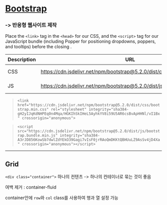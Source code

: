# [Bootstrap](https://getbootstrap.com/)

<h3>-> 반응형 웹사이트 제작</h3>

Place the `<link>` tag in the `<head>` for our CSS, and the `<script>` tag for our JavaScript bundle (including Popper for positioning dropdowns, poppers, and tooltips) before the closing </body>.

| Description | URL                                                                          | 위치         |
| ----------- | ---------------------------------------------------------------------------- | ------------ |
| CSS         | https://cdn.jsdelivr.net/npm/bootstrap@5.2.0/dist/css/bootstrap.min.css      | `</head>` 위 |
| JS          | https://cdn.jsdelivr.net/npm/bootstrap@5.2.0/dist/js/bootstrap.bundle.min.js | `</body>`위  |

> `<link href="https://cdn.jsdelivr.net/npm/bootstrap@5.2.0/dist/css/bootstrap.min.css" rel="stylesheet" integrity="sha384-gH2yIJqKdNHPEq0n4Mqa/HGKIhSkIHeL5AyhkYV8i59U5AR6csBvApHHNl/vI1Bx" crossorigin="anonymous">`

> `<script src="https://cdn.jsdelivr.net/npm/bootstrap@5.2.0/dist/js/bootstrap.bundle.min.js" integrity="sha384-A3rJD856KowSb7dwlZdYEkO39Gagi7vIsF0jrRAoQmDKKtQBHUuLZ9AsSv4jD4Xa" crossorigin="anonymous"></script>`

---

## Grid

`<div class="container">`
하나의 컨텐츠 -> 하나의 컨테이너로 묶는 것이 좋음

여백 제거 : container-fluid

container안에 `row`와 `col` class를 사용하여 행과 열 설정 가능
